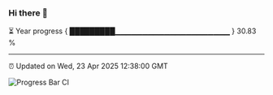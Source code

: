 ### Hi there 👋

⏳ Year progress { █████████▁▁▁▁▁▁▁▁▁▁▁▁▁▁▁▁▁▁▁▁▁ } 30.83 %

---

⏰ Updated on Wed, 23 Apr 2025 12:38:00 GMT

![Progress Bar CI](https://github.com/liununu/liununu/workflows/Progress%20Bar%20CI/badge.svg)
